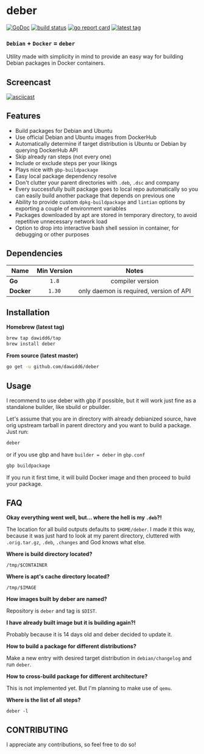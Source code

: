 # deber

[![GoDoc](https://godoc.org/github.com/dawidd6/deber?status.svg)](https://godoc.org/github.com/dawidd6/deber)
[![build status](https://api.cirrus-ci.com/github/dawidd6/deber.svg)](https://cirrus-ci.com/github/dawidd6/deber)
[![go report card](https://goreportcard.com/badge/github.com/dawidd6/deber)](https://goreportcard.com/report/github.com/dawidd6/deber)
[![latest tag](https://img.shields.io/github/tag-date/dawidd6/deber.svg)](https://github.com/dawidd6/deber/releases/latest)

### `Debian` **+** `Docker` **=** `deber`

Utility made with simplicity in mind to provide
an easy way for building Debian packages in
Docker containers.

## Screencast

[![asciicast](https://asciinema.org/a/248452.svg)](https://asciinema.org/a/248452)

## Features

- Build packages for Debian and Ubuntu
- Use official Debian and Ubuntu images from DockerHub
- Automatically determine if target distribution is Ubuntu or Debian
  by querying DockerHub API
- Skip already ran steps (not every one)
- Include or exclude steps per your likings
- Plays nice with `gbp-buildpackage`
- Easy local package dependency resolve
- Don't clutter your parent directories with `.deb`, `.dsc` and company
- Every successfully built package goes to local repo automatically
  so you can easily build another package that depends on previous one
- Ability to provide custom `dpkg-buildpackage` and `lintian`
  options by exporting a couple of environment variables
- Packages downloaded by apt are stored in temporary directory,
  to avoid repetitive unnecessary network load
- Option to drop into interactive bash shell session in container,
  for debugging or other purposes

## Dependencies

Name | Min Version | Notes
---|:---:|:---:
**Go** | `1.8` | compiler version
**Docker** | `1.30` | only daemon is required, version of API

## Installation

**Homebrew (latest tag)**

```bash
brew tap dawidd6/tap
brew install deber
```

**From source (latest master)**

```bash
go get -u github.com/dawidd6/deber
```

## Usage

I recommend to use deber with gbp if possible, but it will work just fine
as a standalone builder, like sbuild or pbuilder.

Let's assume that you are in directory with already debianized source, have
orig upstream tarball in parent directory and you want to build a package.
Just run:

```bash
deber
```

or if you use gbp and have `builder = deber` in `gbp.conf`

```bash
gbp buildpackage
```

If you run it first time, it will build Docker image and then proceed to build
your package.

## FAQ

**Okay everything went well, but... where the hell is my `.deb`?!**

The location for all build outputs defaults to `$HOME/deber`.
I made it this way, because it was just hard to look at my parent directory,
cluttered with `.orig.tar.gz`, `.deb`, `.changes` and God knows what else.

**Where is build directory located?**

`/tmp/$CONTAINER`

**Where is apt's cache directory located?**

`/tmp/$IMAGE`

**How images built by deber are named?**

Repository is `deber` and tag is `$DIST`.

**I have already built image but it is building again?!**

Probably because it is 14 days old and deber decided to
update it.

**How to build a package for different distributions?**

Make a new entry with desired target distribution in `debian/changelog`
and run `deber`.

**How to cross-build package for different architecture?**

This is not implemented yet. But I'm planning to make use of `qemu`.

**Where is the list of all steps?**

```
deber -l
```

## CONTRIBUTING

I appreciate any contributions, so feel free to do so!